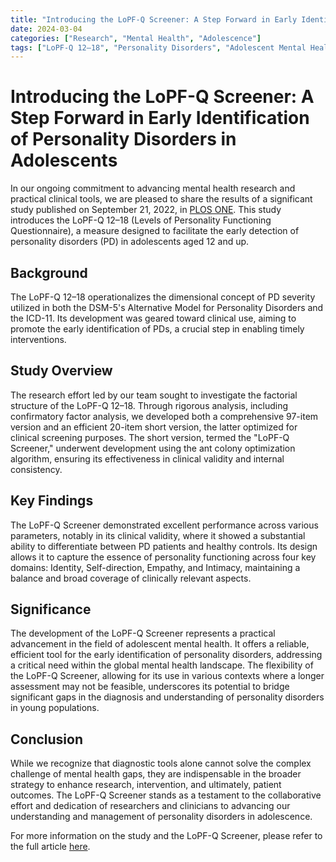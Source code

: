 ```yaml
---
title: "Introducing the LoPF-Q Screener: A Step Forward in Early Identification of Personality Disorders in Adolescents"
date: 2024-03-04
categories: ["Research", "Mental Health", "Adolescence"]
tags: ["LoPF-Q 12–18", "Personality Disorders", "Adolescent Mental Health", "Screening Tool"]
---
```


# Introducing the LoPF-Q Screener: A Step Forward in Early Identification of Personality Disorders in Adolescents

In our ongoing commitment to advancing mental health research and practical clinical tools, we are pleased to share the results of a significant study published on September 21, 2022, in [PLOS ONE](https://journals.plos.org/plosone/article?id=10.1371/journal.pone.0269327). This study introduces the LoPF-Q 12–18 (Levels of Personality Functioning Questionnaire), a measure designed to facilitate the early detection of personality disorders (PD) in adolescents aged 12 and up.

## Background

The LoPF-Q 12–18 operationalizes the dimensional concept of PD severity utilized in both the DSM-5's Alternative Model for Personality Disorders and the ICD-11. Its development was geared toward clinical use, aiming to promote the early identification of PDs, a crucial step in enabling timely interventions.

## Study Overview

The research effort led by our team sought to investigate the factorial structure of the LoPF-Q 12–18. Through rigorous analysis, including confirmatory factor analysis, we developed both a comprehensive 97-item version and an efficient 20-item short version, the latter optimized for clinical screening purposes. The short version, termed the "LoPF-Q Screener," underwent development using the ant colony optimization algorithm, ensuring its effectiveness in clinical validity and internal consistency.

## Key Findings

The LoPF-Q Screener demonstrated excellent performance across various parameters, notably in its clinical validity, where it showed a substantial ability to differentiate between PD patients and healthy controls. Its design allows it to capture the essence of personality functioning across four key domains: Identity, Self-direction, Empathy, and Intimacy, maintaining a balance and broad coverage of clinically relevant aspects.

## Significance

The development of the LoPF-Q Screener represents a practical advancement in the field of adolescent mental health. It offers a reliable, efficient tool for the early identification of personality disorders, addressing a critical need within the global mental health landscape. The flexibility of the LoPF-Q Screener, allowing for its use in various contexts where a longer assessment may not be feasible, underscores its potential to bridge significant gaps in the diagnosis and understanding of personality disorders in young populations.

## Conclusion

While we recognize that diagnostic tools alone cannot solve the complex challenge of mental health gaps, they are indispensable in the broader strategy to enhance research, intervention, and ultimately, patient outcomes. The LoPF-Q Screener stands as a testament to the collaborative effort and dedication of researchers and clinicians to advancing our understanding and management of personality disorders in adolescence.

For more information on the study and the LoPF-Q Screener, please refer to the full article [here](https://doi.org/10.1371/journal.pone.0269327).
